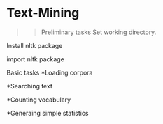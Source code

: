 # Text-Mining
>>Preliminary tasks
Set working directory.

Install nltk package

import nltk package

Basic tasks
*Loading corpora

*Searching text

*Counting vocabulary

*Generaing simple statistics
